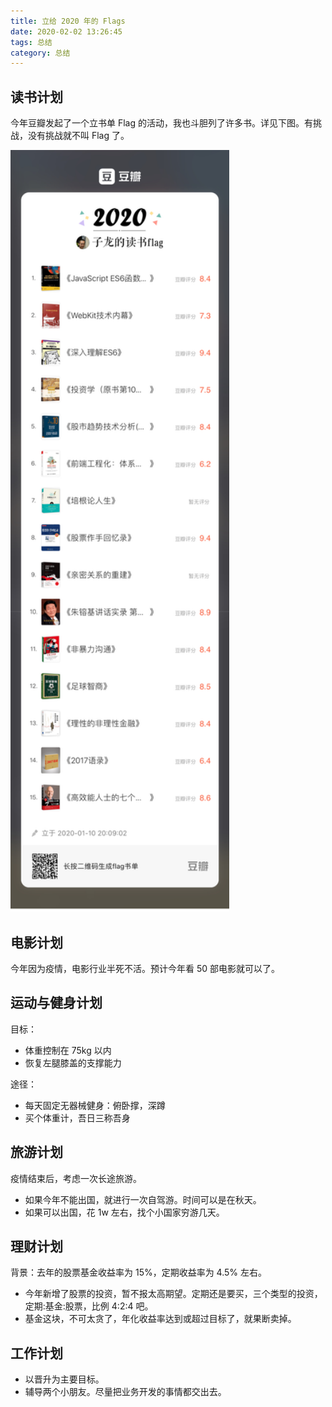 ```yaml
---
title: 立给 2020 年的 Flags
date: 2020-02-02 13:26:45
tags: 总结
category: 总结
---
```


## 读书计划

今年豆瓣发起了一个立书单 Flag 的活动，我也斗胆列了许多书。详见下图。有挑战，没有挑战就不叫 Flag 了。

<!-- more -->

<img src="/images/2020/02/flags-2020.jpg" style="width: 350px" />

## 电影计划

今年因为疫情，电影行业半死不活。预计今年看 50 部电影就可以了。

## 运动与健身计划

目标：

+ 体重控制在 75kg 以内
+ 恢复左腿膝盖的支撑能力

途径：

+ 每天固定无器械健身：俯卧撑，深蹲
+ 买个体重计，吾日三称吾身

## 旅游计划

疫情结束后，考虑一次长途旅游。

+ 如果今年不能出国，就进行一次自驾游。时间可以是在秋天。
+ 如果可以出国，花 1w 左右，找个小国家穷游几天。

## 理财计划

背景：去年的股票基金收益率为 15%，定期收益率为 4.5% 左右。

+ 今年新增了股票的投资，暂不报太高期望。定期还是要买，三个类型的投资，定期:基金:股票，比例 4:2:4 吧。
+ 基金这块，不可太贪了，年化收益率达到或超过目标了，就果断卖掉。

## 工作计划

+ 以晋升为主要目标。
+ 辅导两个小朋友。尽量把业务开发的事情都交出去。
